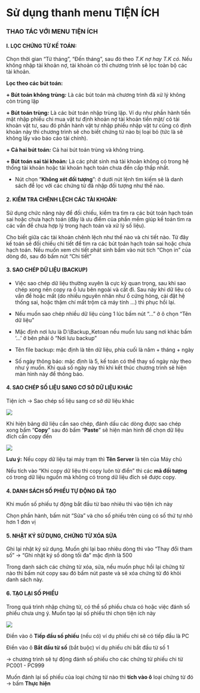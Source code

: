# Sử dụng thanh menu TIỆN ÍCH

### THAO TÁC VỚI MENU TIỆN ÍCH

#### I. LỌC CHỨNG TỪ KẾ TOÁN:

Chọn thời gian “Từ tháng”, “Đến tháng”, sau đó theo _T.K nợ hay T.K có_. Nếu không nhập tài khoản nợ, tài khoản có thì chương trình sẽ lọc toàn bộ các tài khoản.

**Lọc theo các bút toán:**

**+ Bút toán không trùng**_**:**_ Là các bút toán mà chương trình đã xử lý không còn trùng lặp

**+ Bút toán trùng**_**:**_ Là các bút toán nhập trùng lặp. Ví dụ như phần hành tiền mặt nhập phiếu chi mua vật tư định khoản nợ tài khoản tiền mặt/ có tài khoản vật tư, sau đó phần hành vật tư nhập phiếu nhập vật tư cũng có định khoản này thì chương trình sẽ cho biết chứng từ nào bị loại bỏ \(tức là sẽ không lấy vào báo cáo tài chính\).

**+ Cả hai bút toán**_**:**_ Cả hai bút toán trùng và không trùng.

**+ Bút toán sai tài khoản**_**:**_ Là các phát sinh mà tài khoản không có trong hệ thống tài khoản hoặc tài khoản hạch toán chưa đến cấp thấp nhất.

+ Nút chọn “**Không xét đối tượng**”: ở dưới nút lệnh tìm kiếm sẽ là danh sách để lọc với các chứng từ đã nhập đối tượng như thế nào.

#### 2. KIỂM TRA CHÊNH LỆCH CÁC TÀI KHOẢN:

Sử dụng chức năng này để đối chiếu, kiểm tra tìm ra các bút toán hạch toán sai hoặc chưa hạch toán \(đây là ưu điểm của phần mềm giúp kế toán tìm ra các vấn đề chưa hợp lý trong hạch toán và xử lý số liệu\).

Cho biết giữa các tài khoản chênh lệch như thế nào và chi tiết nào. Từ đây kế toán sẽ đối chiếu chi tiết để tìm ra các bút toán hạch toán sai hoặc chưa hạch toán. Nếu muốn xem chi tiết phát sinh bấm vào nút tích “Chọn in” của dòng đó, sau đó bấm nút “Chi tiết”

#### **3. SAO CHÉP DỮ** **LIỆU \(BACKUP\)**

- Việc sao chép dữ liệu thường xuyên là cực kỳ quan trọng, sau khi sao chép xong nên copy ra ổ lưu bên ngoài và cất đi. Sau này khi dữ liệu có vấn đề hoặc mất \(do nhiều nguyên nhân như ổ cứng hỏng, cài đặt hệ thống sai, hoặc thậm chí mất trộm cả máy tính …\) thì phục hồi lại.

- Nếu muốn sao chép nhiều dữ liệu cùng 1 lúc bấm nút “…” ở ô chọn “Tên dữ liệu”

- Mặc định nơi lưu là D:\Backup\_Ketoan nếu muốn lưu sang nơi khác bấm ‘…’ ở bên phải ô “Nơi lưu backup”

- Tên file backup: mặc định là tên dữ liệu, phía cuối là năm + tháng + ngày

- Số ngày thông báo: mặc định là 5, kế toán có thể thay số ngày này theo như ý muốn. Khi quá số ngày này thì khi kết thúc chương trình sẽ hiện màn hình này để thông báo.

#### **4. SAO CHÉP SỐ** **LIỆU SANG CƠ SỞ DỮ LIỆU KHÁC**

Tiện ích -&gt; Sao chép số liệu sang cơ sở dữ liệu khác

![](https://phanmemnhatnam.com/wp-content/uploads/2018/03/1-2.png)

Khi hiện bảng dữ liệu cần sao chép, đánh dấu các dòng được sao chép xong bấm “**Copy**” sau đó bấm “**Paste**” sẽ hiện màn hình để chọn dữ liệu đích cần copy đến

![](https://phanmemnhatnam.com/wp-content/uploads/2018/03/1-4.png)

**Lưu ý:** Nếu copy dữ liệu tại máy trạm thì **Tên Server** là tên của Máy chủ

Nếu tích vào “Khi copy dữ liệu thì copy luôn từ điển” thì các **mã đối tượng** có trong dữ liệu nguồn mà không có trong dữ liệu đích sẽ được copy.

#### **4. DANH SÁCH SỐ PHIẾU TỰ ĐỘNG ĐÃ TẠO**

Khi muốn số phiếu tự động bắt đầu từ bao nhiêu thì vào tiện ích này

Chọn phần hành, bấm nút “Sửa” và cho số phiếu trên cùng có số thứ tự nhỏ hơn 1 đơn vị

#### **5. NHẬT KÝ SỬ DỤNG, CHỨNG TỪ XÓA SỬA**

Ghi lại nhật ký sử dụng. Muốn ghi lại bao nhiêu dòng thì vào “Thay đổi tham số” -&gt; “Ghi nhật ký số dòng tối đa” mặc định là 500

Trong danh sách các chứng từ xóa, sửa, nếu muốn phục hồi lại chứng từ nào thì bấm nút copy sau đó bấm nút paste và sẽ xóa chứng từ đó khỏi danh sách này.

#### **6. TẠO LẠI SỐ PHIẾU**

Trong quá trình nhập chứng từ, có thể số phiếu chưa có hoặc việc đánh số phiếu chưa ưng ý. Muốn tạo lại số phiếu thì chọn tiện ích này

![](https://phanmemnhatnam.com/wp-content/uploads/2018/03/1-5.png)

Điền vào ô **Tiếp đầu số phiếu** \(nếu có\) ví dụ phiếu chi sẽ có tiếp đầu là PC

Điền vào ô **Bắt đầu từ số** \(bắt buộc\) ví dụ phiếu chi bắt đầu từ số 1

-&gt; chương trình sẽ tự động đánh số phiếu cho các chứng từ phiếu chi từ PC001 - PC999

Muốn đánh lại số phiếu của loại chứng từ nào thì **tích vào ô** loại chứng từ đó -&gt; bấm **Thực hiện**

